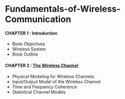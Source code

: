 # Fundamentals-of-Wireless-Communication


#### CHAPTER 1 : Introduction

* Book Objectives
* Wireless System
* Book Outline
  
#### CHAPTER 2 : [The Wireless Channel](/Slides_Summary/CHAPTER_2.pdf)

* Physical Modeling for Wireless Channels
* Input/Output Model of the Wireless Channel
* Time and Frequency Coherence
* Statistical Channel Models
